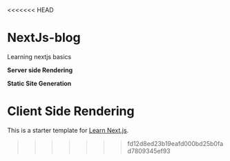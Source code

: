 <<<<<<< HEAD
# NextJs-blog
Learning nextjs basics

**Server side Rendering**
 
**Static Site Generation**

**Client Side Rendering**
=======
This is a starter template for [Learn Next.js](https://nextjs.org/learn).
>>>>>>> fd12d8ed23b19eafd000bd25b0fad7809345ef93
